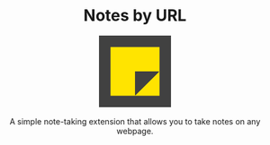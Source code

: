 <div align="center">
<h1>Notes by URL</h1>
<img src="./public/logo.svg" alt="Logo" width="128"/>
<p>
A simple note-taking extension that allows you to take notes on any webpage.
</p>
</div>

